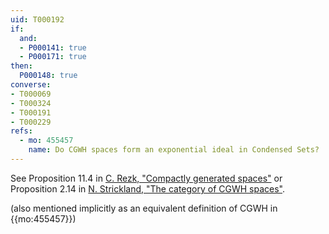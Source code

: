 ```yaml
---
uid: T000192
if:
  and:
  - P000141: true
  - P000171: true
then:
  P000148: true
converse:
- T000069
- T000324
- T000191
- T000229
refs:
  - mo: 455457
    name: Do CGWH spaces form an exponential ideal in Condensed Sets?
---
```


See Proposition 11.4 in [C. Rezk, "Compactly generated spaces"](https://ncatlab.org/nlab/files/Rezk_CompactlyGeneratedSpaces.pdf)
or Proposition 2.14 in [N. Strickland, "The category of CGWH spaces"](https://ncatlab.org/nlab/files/StricklandCGHWSpaces.pdf).

(also mentioned implicitly as an equivalent definition of CGWH in {{mo:455457}})
